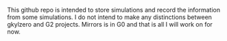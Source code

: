 This github repo is intended to store simulations and record the information from some simulations. I do not intend to make any distinctions between gkylzero and G2 projects. Mirrors is in G0 and that is all I will work on for now.